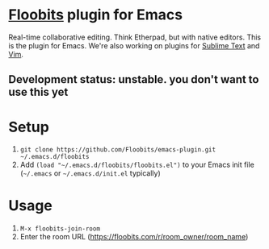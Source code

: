 # [Floobits](https://floobits.com/) plugin for Emacs

Real-time collaborative editing. Think Etherpad, but with native editors. This is the plugin for Emacs. We're also working on plugins for [Sublime Text](https://github.com/Floobits/sublime-text-2-plugin) and [Vim](https://github.com/Floobits/vim-plugin).

## Development status: unstable. you don't want to use this yet

# Setup

1. `git clone https://github.com/Floobits/emacs-plugin.git ~/.emacs.d/floobits`
1. Add `(load "~/.emacs.d/floobits/floobits.el")` to your Emacs init file (`~/.emacs` or `~/.emacs.d/init.el` typically)

# Usage

1. `M-x floobits-join-room`
1. Enter the room URL (https://floobits.com/r/room_owner/room_name)

